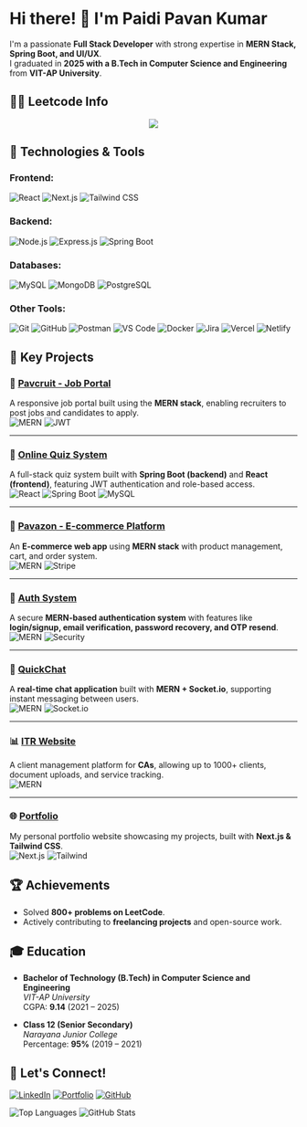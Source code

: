 # Hi there! 👋 I'm Paidi Pavan Kumar

<!-- ![Profile Views](https://komarev.com/ghpvc/?username=Paidi-Pavan-Kumar&style=flat-square) -->

I'm a passionate **Full Stack Developer** with strong expertise in **MERN Stack, Spring Boot, and UI/UX**.  
I graduated in **2025 with a B.Tech in Computer Science and Engineering** from **VIT-AP University**.

## 👨‍💻 Leetcode Info

<p align="center">
  <img  align=top flex-grow=1 src="https://leetcard.jacoblin.cool/paidi_pavan_kumar?theme=dark&font=Nunito&ext=heatmap" />  
</p>

## 🚀 Technologies & Tools

### **Frontend:**
![React](https://img.shields.io/badge/React-20232A?style=for-the-badge&logo=react&logoColor=61DAFB)
![Next.js](https://img.shields.io/badge/Next.js-000000?style=for-the-badge&logo=nextdotjs&logoColor=white)
![Tailwind CSS](https://img.shields.io/badge/Tailwind_CSS-38B2AC?style=for-the-badge&logo=tailwind-css&logoColor=white)

### **Backend:**
![Node.js](https://img.shields.io/badge/Node.js-43853D?style=for-the-badge&logo=node-dot-js&logoColor=white)
![Express.js](https://img.shields.io/badge/Express.js-000000?style=for-the-badge&logo=express&logoColor=white)
![Spring Boot](https://img.shields.io/badge/Spring_Boot-6DB33F?style=for-the-badge&logo=springboot&logoColor=white)

### **Databases:**
![MySQL](https://img.shields.io/badge/MySQL-4479A1?style=for-the-badge&logo=mysql&logoColor=white)
![MongoDB](https://img.shields.io/badge/MongoDB-4EA94B?style=for-the-badge&logo=mongodb&logoColor=white)
![PostgreSQL](https://img.shields.io/badge/PostgreSQL-336791?style=for-the-badge&logo=postgresql&logoColor=white)

### **Other Tools:**
![Git](https://img.shields.io/badge/Git-F05032?style=for-the-badge&logo=git&logoColor=white)
![GitHub](https://img.shields.io/badge/GitHub-181717?style=for-the-badge&logo=github&logoColor=white)
![Postman](https://img.shields.io/badge/Postman-FF6C37?style=for-the-badge&logo=postman&logoColor=white)
![VS Code](https://img.shields.io/badge/VS_Code-0078d7?style=for-the-badge&logo=visual-studio-code&logoColor=white)
![Docker](https://img.shields.io/badge/Docker-2496ED?style=for-the-badge&logo=docker&logoColor=white)
![Jira](https://img.shields.io/badge/Jira-0052CC?style=for-the-badge&logo=jira&logoColor=white)
![Vercel](https://img.shields.io/badge/Vercel-000000?style=for-the-badge&logo=vercel&logoColor=white)
![Netlify](https://img.shields.io/badge/Netlify-00C7B7?style=for-the-badge&logo=netlify&logoColor=white)

## 🌟 Key Projects  

### 🏢 [Pavcruit - Job Portal](https://github.com/Paidi-Pavan-Kumar/Pavcruit)  
A responsive job portal built using the **MERN stack**, enabling recruiters to post jobs and candidates to apply.  
![MERN](https://img.shields.io/badge/Stack-MERN-brightgreen?style=for-the-badge) ![JWT](https://img.shields.io/badge/Auth-JWT-blue?style=for-the-badge)

---

### 📝 [Online Quiz System](https://github.com/Paidi-Pavan-Kumar/QuizSystemBackend_Springboot)  
A full-stack quiz system built with **Spring Boot (backend)** and **React (frontend)**, featuring JWT authentication and role-based access.  
![React](https://img.shields.io/badge/Frontend-React-blue?style=for-the-badge) ![Spring Boot](https://img.shields.io/badge/Backend-SpringBoot-darkgreen?style=for-the-badge) ![MySQL](https://img.shields.io/badge/DB-MySQL-orange?style=for-the-badge)

---

### 🛒 [Pavazon - E-commerce Platform](https://github.com/Paidi-Pavan-Kumar/Pavazon_Ecom)  
An **E-commerce web app** using **MERN stack** with product management, cart, and order system.  
![MERN](https://img.shields.io/badge/Stack-MERN-brightgreen?style=for-the-badge) ![Stripe](https://img.shields.io/badge/Payments-Stripe-purple?style=for-the-badge)

---

### 🔐 [Auth System](https://github.com/Paidi-Pavan-Kumar/PavanVault_Frontend)  
A secure **MERN-based authentication system** with features like **login/signup, email verification, password recovery, and OTP resend**.  
![MERN](https://img.shields.io/badge/Stack-MERN-brightgreen?style=for-the-badge) ![Security](https://img.shields.io/badge/Security-Auth-red?style=for-the-badge)

---

### 💬 [QuickChat](https://github.com/Paidi-Pavan-Kumar/QuickChat_MERN-Socket.io)  
A **real-time chat application** built with **MERN + Socket.io**, supporting instant messaging between users.  
![MERN](https://img.shields.io/badge/Stack-MERN-brightgreen?style=for-the-badge) ![Socket.io](https://img.shields.io/badge/Realtime-Socket.io-black?style=for-the-badge)

---

### 📊 [ITR Website](https://github.com/Paidi-Pavan-Kumar/itr-website)  
A client management platform for **CAs**, allowing up to 1000+ clients, document uploads, and service tracking.  
![MERN](https://img.shields.io/badge/Stack-MERN-brightgreen?style=for-the-badge)

---

### 🌐 [Portfolio](https://paidi_pavan_kumar.vercel.app/)  
My personal portfolio website showcasing my projects, built with **Next.js & Tailwind CSS**.  
![Next.js](https://img.shields.io/badge/Framework-Next.js-black?style=for-the-badge) ![Tailwind](https://img.shields.io/badge/UI-TailwindCSS-blue?style=for-the-badge)


## 🏆 Achievements

- Solved **800+ problems on LeetCode**.   
- Actively contributing to **freelancing projects** and open-source work.

## 🎓 Education

- **Bachelor of Technology (B.Tech) in Computer Science and Engineering**  
  *VIT-AP University*  
  CGPA: **9.14** (2021 – 2025)

- **Class 12 (Senior Secondary)**  
  *Narayana Junior College*  
  Percentage: **95%** (2019 – 2021)

## 🔗 Let's Connect!

[![LinkedIn](https://img.shields.io/badge/LinkedIn-0A66C2?style=for-the-badge&logo=linkedin&logoColor=white)](https://www.linkedin.com/in/paidi-pavan-kumar/)
[![Portfolio](https://img.shields.io/badge/Portfolio-000000?style=for-the-badge&logo=web&logoColor=white)](https://paidi_pavan_kumar.vercel.app/)
[![GitHub](https://img.shields.io/badge/GitHub-181717?style=for-the-badge&logo=github&logoColor=white)](https://github.com/Paidi-Pavan-Kumar)

![Top Languages](https://github-readme-stats.vercel.app/api/top-langs/?username=Paidi-Pavan-Kumar&layout=compact&theme=radical)
![GitHub Stats](https://github-readme-stats.vercel.app/api?username=Paidi-Pavan-Kumar&show_icons=true&theme=radical)
<!-- ![GitHub Contributions](https://github-readme-streak-stats.herokuapp.com/?user=Paidi-Pavan-Kumar&theme=radical) -->
